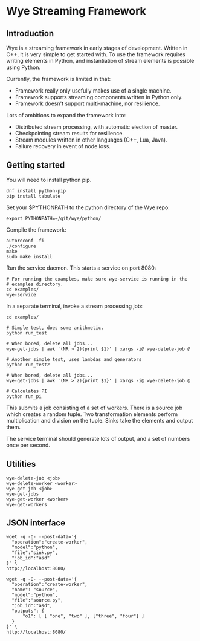 
# Wye Streaming Framework

## Introduction

Wye is a streaming framework in early stages of development.  Written in C++,
it is very simple to get started with.  To use the framework requires writing
elements
in Python, and instantiation of stream elements is possible using Python.

Currently, the framework is limited in that:
* Framework really only usefully makes use of a single machine.
* Framework supports streaming components written in Python only.
* Framework doesn't support multi-machine, nor resilience.

Lots of ambitions to expand the framework into:
* Distributed stream processing, with automatic election of master.
* Checkpointing stream results for resilience.
* Stream modules written in other languages (C++, Lua, Java).
* Failure recovery in event of node loss.

## Getting started


You will need to install python pip.
```
dnf install python-pip
pip install tabulate
```

Set your $PYTHONPATH to the python directory of the Wye repo:
``` 
export PYTHONPATH=~/git/wye/python/
```


Compile the framework:

```
autoreconf -fi
./configure
make
sudo make install
```
Run the service daemon.  This starts a service on port 8080:

```
# For running the examples, make sure wye-service is running in the
# examples directory.
cd examples/
wye-service
```

In a separate terminal, invoke a stream processing job:

```
cd examples/

# Simple test, does some arithmetic.
python run_test

# When bored, delete all jobs...
wye-get-jobs | awk '(NR > 2){print $1}' | xargs -i@ wye-delete-job @

# Another simple test, uses lambdas and generators
python run_test2

# When bored, delete all jobs...
wye-get-jobs | awk '(NR > 2){print $1}' | xargs -i@ wye-delete-job @

# Calculates PI
python run_pi

```

This submits a job consisting of a set of workers.  There is a source job
which creates a random tuple.  Two transformation elements perform
multiplication and division on the tuple.  Sinks take the elements and
output them.

The service terminal should generate lots of output, and a set of numbers once
per second.

## Utilities

```
wye-delete-job <job>
wye-delete-worker <worker>
wye-get-job <job>
wye-get-jobs
wye-get-worker <worker>
wye-get-workers
```

## JSON interface

```
wget -q -O- --post-data='{
  "operation":"create-worker",
  "model":"python",
  "file":"sink.py",
  "job_id":"asd"
}' \
http://localhost:8080/
```

```
wget -q -O- --post-data='{
  "operation":"create-worker",
  "name": "source",
  "model":"python",
  "file":"source.py",
  "job_id":"asd",
  "outputs": {
      "o1": [ [ "one", "two" ], ["three", "four"] ]
  }
}' \
http://localhost:8080/
```

